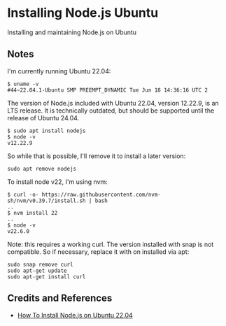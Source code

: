 # Installing Node.js Ubuntu

Installing and maintaining Node.js on Ubuntu

## Notes

I'm currently running Ubuntu 22.04:

    $ uname -v
    #44~22.04.1-Ubuntu SMP PREEMPT_DYNAMIC Tue Jun 18 14:36:16 UTC 2

The version of Node.js included with Ubuntu 22.04, version 12.22.9, is an LTS release. It is technically outdated, but should be supported until the release of Ubuntu 24.04.

    $ sudo apt install nodejs
    $ node -v
    v12.22.9

So while that is possible, I'll remove it to install a later version:

    sudo apt remove nodejs

To install node v22, I'm using nvm:

    $ curl -o- https://raw.githubusercontent.com/nvm-sh/nvm/v0.39.7/install.sh | bash
    ..
    $ nvm install 22
    ..
    $ node -v
    v22.6.0

Note: this requires a working curl. The version installed with snap is not compatible. So if necessary, replace it with on installed via apt:

    sudo snap remove curl
    sudo apt-get update
    sudo apt-get install curl

## Credits and References

* [How To Install Node.js on Ubuntu 22.04](https://www.digitalocean.com/community/tutorials/how-to-install-node-js-on-ubuntu-22-04)
